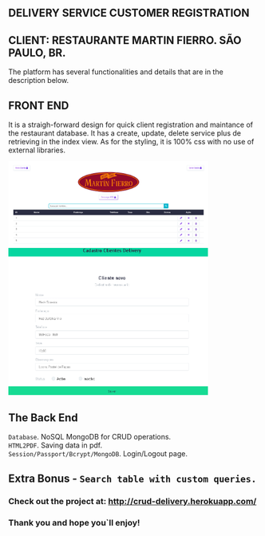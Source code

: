 ## DELIVERY SERVICE CUSTOMER REGISTRATION 
## CLIENT: RESTAURANTE MARTIN FIERRO. SÃO PAULO, BR.

The platform has several functionalities and details that are in the description below. 

## FRONT END

It is a straigh-forward design for quick client registration and maintance of the restaurant database. It has a create, update, delete service plus de retrieving in the index view.  As for the styling, it is 100% css with no use of external libraries. 

<img src="/assets/img/readme_retrieve_data.png" width="400">

<img src="/assets/img/readme_new_client.png" width="400">

## The Back End

`Database`.  NoSQL MongoDB for  CRUD operations.<br />
`HTML2PDF`.  Saving data in pdf.<br />
`Session/Passport/Bcrypt/MongoDB`.  Login/Logout page.<br />
 
## Extra Bonus - `Search table with custom queries.`

### Check out the project at: http://crud-delivery.herokuapp.com/

### Thank you and hope you`ll enjoy!